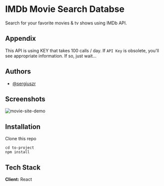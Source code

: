 
# IMDb Movie Search Databse

Search for your favorite movies & tv shows using IMDb API.


## Appendix

This API is using KEY that takes 100 calls / day.
If `API Key` is obsolete, you'll see appropriate information.
If so, just wait...

  
## Authors

- [@sergiuszr](https://github.com/SergiuszR)

  
## Screenshots

![movie-site-demo](https://thumbs.gfycat.com/BriefWelloffKillerwhale.webp)

  
## Installation 

Clone this repo

```
cd to-project
npm install
```    
## Tech Stack

**Client:** React



  